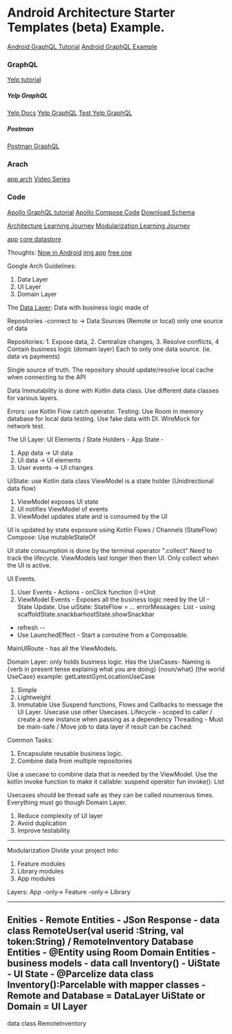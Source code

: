 Android Architecture Starter Templates (beta) Example.
==================
[Android GraphQL Tutorial](https://medium.com/android-news/yelpql-learn-graphql-by-building-yelp-app-da2a71f16c77)
[Android GraphQL Example](https://medium.com/android-news/hello-apollo-writing-your-first-android-app-with-graphql-d8edabb35a2)


### GraphQL
[Yelp tutorial](https://graphql.org/learn/)
##### Yelp GraphQL
[Yelp Docs](https://docs.developer.yelp.com/reference/v3_business_search)
[Yelp GraphQL](https://docs.developer.yelp.com/docs/graphql-intro)
[Test Yelp GraphQL](https://www.yelp.com/developers/graphiq)

##### Postman
[Postman GraphQL](https://learning.postman.com/docs/sending-requests/graphql/graphql/#using-postmans-built-in-support-for-graphql)

### Arach
[app arch](https://developer.android.com/topic/architecture/intro)
[Video Series](https://www.youtube.com/watch?v=TPWmfJq16rA&list=PLWz5rJ2EKKc8GZWCbUm3tBXKeqIi3rcVX)

### Code
[Apollo GraphQL tutorial](https://www.apollographql.com/docs/kotlin/tutorial/00-introduction/)
[Apollo Compose Code](https://github.com/apollographql/apollo-kotlin-tutorial/tree/compose)
[Download Schema](https://www.apollographql.com/docs/kotlin/tutorial/02-add-the-graphql-schema/)

[Architecture Learning Journey](https://github.com/android/nowinandroid/blob/main/docs/ArchitectureLearningJourney.md)
[Modularization Learning Journey](https://github.com/android/nowinandroid/blob/main/docs/ModularizationLearningJourney.md)

[app](https://github.com/android/nowinandroid/tree/main/app)
[core datastore](https://github.com/android/nowinandroid/tree/main/core/datastore)

Thoughts:
[Now in Android](https://github.com/android/nowinandroid)
[img app](https://github.com/android/nowinandroid/tree/main/app)
[free one](https://proandroiddev.com/build-a-modular-android-app-architecture-25342d99de82)



Google Arch Guidelines:
1) Data Layer
2) UI Layer
3) Domain Layer

The [Data Layer](https://developer.android.com/topic/architecture/data-layer): 
Data with business logic made of 

Repositories -connect to -> Data Sources (Remote or local) only one source of data

Repositories: 1. Expose data, 2. Centralize changes, 3. Resolve conflicts, 4 Contain business logic (domain layer)
Each to only one data source. (ie. data vs payments)

Single source of truth.
The repository should update/resolve local cache when connecting to the API 

Data Immutability is done with Kotlin data class.
Use different data classes for various layers.

Errors: use Kotlin Flow catch operator.
Testing: Use Room in memory database for local data testing. Use fake data with DI. WireMock for network test.

The UI Layer: 
UI Elements / State Holders - App State - 
1. App data -> UI data
2. UI data -> UI elements
3. User events -> UI changes 

UiState: use Kotlin data class
ViewModel is a state holder (Unidirectional data flow)
1. ViewModel exposes UI state
2. UI notifies ViewModel of events
3. ViewModel updates state and is consumed by the UI

UI is updated by state exposure using Kotlin Flows / Channels (StateFlow)
Compose: Use mutableStateOf 

UI state consumption is done by the terminal operator ".collect"
Need to track the lifecycle. ViewModels last longer then then UI. Only collect when the UI is active.

UI Events.
1. User Events - Actions - onClick function ()->Unit
2. ViewModel Events - Exposes all the business logic need by the UI - State Update.
Use uiState: StateFlow<UiState> = ...
errorMessages: List<Int> - using scaffoldState.snackbarhostState.showSnackbar
- refresh<Data> -- 
- Use LaunchedEffect - Start a coroutine from a Composable.

MainUIRoute - has all the ViewModels.

Domain Layer:
only holds business logic. Has the UseCases- 
Naming is {verb in present tense explainig what you are doing} {noun/what} {the world UseCase}
example: getLatestGymLocationUseCase
1. Simple
2. Lightweight
3. Immutable
Use Suspend functions, Flows and Callbacks to message the UI Layer.
Usecase use other Usecases. 
Lifecycle - scoped to caller / create a new instance when passing as a dependency
Threading - Must be main-safe / Move job to data layer if result can be cached.

Common Tasks:
1. Encapsulate reusable business logic.
2. Combine data from multiple repositories

Use a usecase to combine data that is needed by the ViewModel.
Use the kotlin invoke function to make it callable: suspend operator fun invoke(): List<GymWithImage>

Usecases should be thread safe as they can be called noumerous times.
Everything must go though Domain Layer. 
1. Reduce complexity of UI layer
2. Avoid duplication 
3. Improve testability

---
Modularization
Divide your project into:
1. Feature modules
2. Library modules
3. App modules

Layers: App -only-> Feature -only-> Library

---
Enities -
Remote Entities - JSon Response - data class RemoteUser(val userid :String, val token:String) / RemoteInventory
Database Entities - @Entity using Room
Domain Entities - business models - data call Inventory() - 
UiState - UI State - @Parcelize data class Inventory():Parcelable
with mapper classes - 
Remote and Database = DataLayer
UiState or Domain = UI Layer
----
data class RemoteInventory































 







